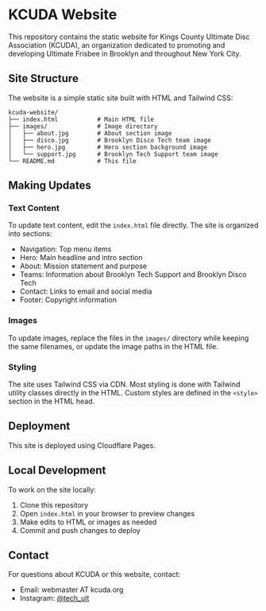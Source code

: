 # KCUDA Website

This repository contains the static website for Kings County Ultimate Disc Association (KCUDA), an organization dedicated to promoting and developing Ultimate Frisbee in Brooklyn and throughout New York City.

## Site Structure

The website is a simple static site built with HTML and Tailwind CSS:

```
kcuda-website/
├── index.html           # Main HTML file
├── images/              # Image directory
│   ├── about.jpg        # About section image
│   ├── disco.jpg        # Brooklyn Disco Tech team image  
│   ├── hero.jpg         # Hero section background image
│   └── support.jpg      # Brooklyn Tech Support team image
└── README.md            # This file
```

## Making Updates

### Text Content

To update text content, edit the `index.html` file directly. The site is organized into sections:

- Navigation: Top menu items
- Hero: Main headline and intro section
- About: Mission statement and purpose
- Teams: Information about Brooklyn Tech Support and Brooklyn Disco Tech
- Contact: Links to email and social media
- Footer: Copyright information

### Images

To update images, replace the files in the `images/` directory while keeping the same filenames, or update the image paths in the HTML file.

### Styling

The site uses Tailwind CSS via CDN. Most styling is done with Tailwind utility classes directly in the HTML. Custom styles are defined in the `<style>` section in the HTML head.

## Deployment

This site is deployed using Cloudflare Pages.

## Local Development

To work on the site locally:

1. Clone this repository
2. Open `index.html` in your browser to preview changes
3. Make edits to HTML or images as needed
4. Commit and push changes to deploy

## Contact

For questions about KCUDA or this website, contact:
- Email: webmaster AT kcuda.org
- Instagram: [@tech_ult](https://www.instagram.com/tech_ult/)
